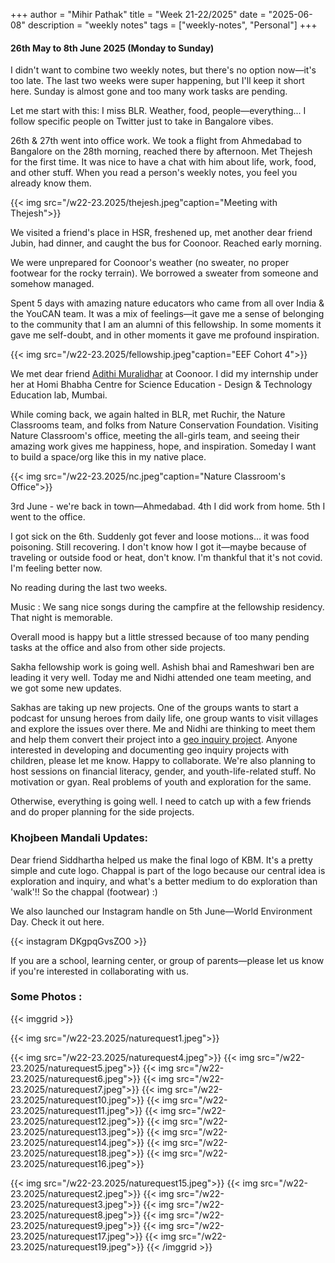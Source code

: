 +++
author = "Mihir Pathak"
title = "Week 21-22/2025"
date = "2025-06-08"
description = "weekly notes"
tags = ["weekly-notes", "Personal"]
+++

#### 26th May to 8th June 2025 (Monday to Sunday)


I didn't want to combine two weekly notes, but there's no option now—it's too late. The last two weeks were super happening, but I'll keep it short here. Sunday is almost gone and too many work tasks are pending.

Let me start with this: I miss BLR. Weather, food, people—everything... I follow specific people on Twitter just to take in Bangalore vibes.

26th & 27th went into office work. We took a flight from Ahmedabad to Bangalore on the 28th morning, reached there by afternoon. Met Thejesh for the first time. It was nice to have a chat with him about life, work, food, and other stuff. When you read a person's weekly notes, you feel you already know them.

{{< img src="/w22-23.2025/thejesh.jpeg"caption="Meeting with Thejesh">}}

We visited a friend's place in HSR, freshened up, met another dear friend Jubin, had dinner, and caught the bus for Coonoor. Reached early morning.

We were unprepared for Coonoor's weather (no sweater, no proper footwear for the rocky terrain). We borrowed a sweater from someone and somehow managed.

Spent 5 days with amazing nature educators who came from all over India & the YouCAN team. It was a mix of feelings—it gave me a sense of belonging to the community that I am an alumni of this fellowship. In some moments it gave me self-doubt, and in other moments it gave me profound inspiration.

{{< img src="/w22-23.2025/fellowship.jpeg"caption="EEF Cohort 4">}}

We met dear friend [Adithi Muralidhar](https://www.instagram.com/theearthlynotes/) at Coonoor. I did my internship under her at Homi Bhabha Centre for Science Education - Design & Technology Education lab, Mumbai.

While coming back, we again halted in BLR, met Ruchir, the Nature Classrooms team, and folks from Nature Conservation Foundation. Visiting Nature Classroom's office, meeting the all-girls team, and seeing their amazing work gives me happiness, hope, and inspiration. Someday I want to build a space/org like this in my native place.

{{< img src="/w22-23.2025/nc.jpeg"caption="Nature Classroom's Office">}}

3rd June - we're back in town—Ahmedabad.
4th I did work from home. 5th I went to the office.

I got sick on the 6th. Suddenly got fever and loose motions... it was food poisoning. Still recovering. I don't know how I got it—maybe because of traveling or outside food or heat, don't know. I'm thankful that it's not covid. I'm feeling better now.

No reading during the last two weeks.

Music : We sang nice songs during the campfire at the fellowship residency. That night is memorable.

Overall mood is happy but a little stressed because of too many pending tasks at the office and also from other side projects.

Sakha fellowship work is going well. Ashish bhai and Rameshwari ben are leading it very well. Today me and Nidhi attended one team meeting, and we got some new updates.

Sakhas are taking up new projects. One of the groups wants to start a podcast for unsung heroes from daily life, one group wants to visit villages and explore the issues over there. Me and Nidhi are thinking to meet them and help them convert their project into a [geo inquiry project](https://media.nationalgeographic.org/assets/file/Educator_Guide_Geo_Inquiry_Final_2.pdf). Anyone interested in developing and documenting geo inquiry projects with children, please let me know. Happy to collaborate. We're also planning to host sessions on financial literacy, gender, and youth-life-related stuff. No motivation or gyan. Real problems of youth and exploration for the same.

Otherwise, everything is going well. I need to catch up with a few friends and do proper planning for the side projects.

### Khojbeen Mandali Updates:

Dear friend Siddhartha helped us make the final logo of KBM. It's a pretty simple and cute logo. Chappal is part of the logo because our central idea is exploration and inquiry, and what's a better medium to do exploration than 'walk'!! So the chappal (footwear) :)

We also launched our Instagram handle on 5th June—World Environment Day. Check it out here.

{{< instagram DKgpqGvsZO0 >}}

If you are a school, learning center, or group of parents—please let us know if you're interested in collaborating with us.

### Some Photos :

{{< imggrid >}}

{{< img src="/w22-23.2025/naturequest1.jpeg">}}


{{< img src="/w22-23.2025/naturequest4.jpeg">}}
{{< img src="/w22-23.2025/naturequest5.jpeg">}}
{{< img src="/w22-23.2025/naturequest6.jpeg">}}
{{< img src="/w22-23.2025/naturequest7.jpeg">}}
{{< img src="/w22-23.2025/naturequest10.jpeg">}}
{{< img src="/w22-23.2025/naturequest11.jpeg">}}
{{< img src="/w22-23.2025/naturequest12.jpeg">}}
{{< img src="/w22-23.2025/naturequest13.jpeg">}}
{{< img src="/w22-23.2025/naturequest14.jpeg">}}
{{< img src="/w22-23.2025/naturequest18.jpeg">}}
{{< img src="/w22-23.2025/naturequest16.jpeg">}}

{{< img src="/w22-23.2025/naturequest15.jpeg">}}
{{< img src="/w22-23.2025/naturequest2.jpeg">}}
{{< img src="/w22-23.2025/naturequest3.jpeg">}}
{{< img src="/w22-23.2025/naturequest8.jpeg">}}
{{< img src="/w22-23.2025/naturequest9.jpeg">}}
{{< img src="/w22-23.2025/naturequest17.jpeg">}}
{{< img src="/w22-23.2025/naturequest19.jpeg">}}
{{< /imggrid >}}



